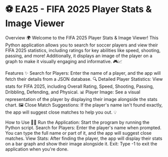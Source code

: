 # ⚽ EA25 - FIFA 2025 Player Stats & Image Viewer


Overview 🌍
Welcome to the FIFA 2025 Player Stats & Image Viewer! This Python application allows you to search for soccer players and view their FIFA 2025 statistics, including ratings for key abilities like speed, shooting, passing, and more! Additionally, it displays an image of the player on a graph to make it visually engaging and informative. 🎮📈

Features ✨
Search for Players: Enter the name of a player, and the app will fetch their details from a JSON database. 🔍
Detailed Player Statistics: View stats for FIFA 2025, including Overall Rating, Speed, Shooting, Passing, Dribbling, Defending, and Physical. 📊
Player Image: See a visual representation of the player by displaying their image alongside the stats chart. 🖼️
Close Match Suggestions: If the player's name isn't found exactly, the app will suggest close matches to help you out. 💡

How to Use 🧑‍💻
Run the Application: Start the program by running the Python script.
Search for Players: Enter the player's name when prompted. You can type the full name or part of it, and the app will suggest close matches.
View Stats: After finding the player, the app will display their stats on a bar graph and show their image alongside it.
Exit: Type -1 to exit the application when you're done.


